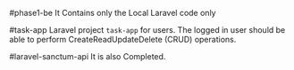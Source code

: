 #phase1-be
It Contains only the Local Laravel code only 

#task-app
Laravel project `task-app` for users. The logged in user should be able to perform CreateReadUpdateDelete (CRUD) operations.

#laravel-sanctum-api
It is also Completed. 
